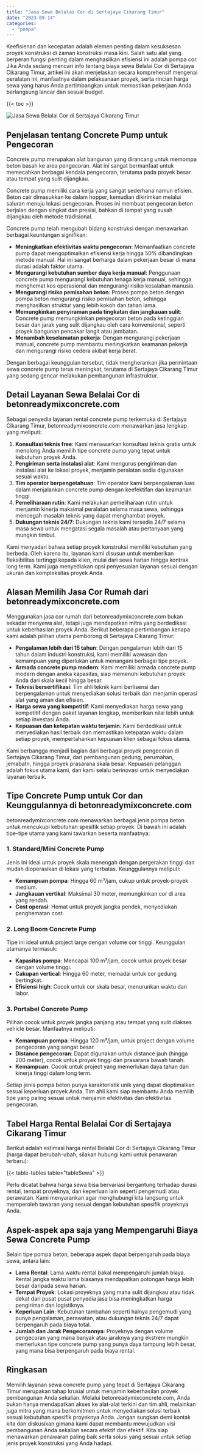 ```yaml
---
title: "Jasa Sewa Belalai Cor di Sertajaya Cikarang Timur"
date: "2023-09-14"
categories: 
  - "pompa"
---
```


Keefisienan dan kecepatan adalah elemen penting dalam kesuksesan proyek konstruksi di zaman konstruksi masa kini. Salah satu alat yang berperan fungsi penting dalam menghasilkan efisiensi ini adalah pompa cor. Jika Anda sedang mencari info tentang biaya sewa Belalai Cor di Sertajaya Cikarang Timur, artikel ini akan menjelaskan secara komprehensif mengenai peralatan ini, manfaatnya dalam pelaksanaan proyek, serta rincian harga sewa yang harus Anda pertimbangkan untuk memastikan pekerjaan Anda berlangsung lancar dan sesuai budget.

{{< toc >}}

![Jasa Sewa Belalai Cor di Sertajaya Cikarang Timur](https://betoncor8.github.io/pump/concrete-pump%20(3).png)

## Penjelasan tentang Concrete Pump untuk Pengecoran

Concrete pump merupakan alat bangunan yang dirancang untuk memompa beton basah ke area pengecoran. Alat ini sangat bermanfaat untuk memecahkan berbagai kendala pengecoran, terutama pada proyek besar atau tempat yang sulit dijangkau.

Concrete pump memiliki cara kerja yang sangat sederhana namun efisien. Beton cair dimasukkan ke dalam hopper, kemudian dikirimkan melalui saluran menuju lokasi pengecoran. Proses ini membuat pengecoran beton berjalan dengan singkat dan presisi, bahkan di tempat yang susah dijangkau oleh metode tradisional.

Concrete pump telah mengubah bidang konstruksi dengan menawarkan berbagai keuntungan signifikan:

- **Meningkatkan efektivitas waktu pengecoran**: Memanfaatkan concrete pump dapat mengoptimalkan efisiensi kerja hingga 50% dibandingkan metode manual. Hal ini sangat berharga dalam pekerjaan besar di mana durasi adalah faktor utama.
- **Mengurangi kebutuhan sumber daya kerja manual**: Penggunaan concrete pump mengurangi kebutuhan tenaga kerja manual, sehingga menghemat kos operasional dan mengurangi risiko kesalahan manusia.
- **Mengurangi risiko pemisahan beton**: Proses pompa beton dengan pompa beton mengurangi risiko pemisahan beton, sehingga menghasilkan struktur yang lebih kokoh dan tahan lama.
- **Memungkinkan penyiraman pada tingkatan dan jangkauan sulit**: Concrete pump memungkinkan pengecoran beton pada ketinggian besar dan jarak yang sulit dijangkau oleh cara konvensional, seperti proyek bangunan pencakar langit atau jembatan.
- **Menambah keselamatan pekerja**: Dengan mengurangi pekerjaan manual, concrete pump membantu meningkatkan keamanan pekerja dan mengurangi risiko cedera akibat kerja berat.

Dengan berbagai keunggulan tersebut, tidak mengherankan jika permintaan sewa concrete pump terus meningkat, terutama di Sertajaya Cikarang Timur yang sedang gencar melakukan pembangunan infrastruktur.

## Detail Layanan Sewa Belalai Cor di betonreadymixconcrete.com

Sebagai penyedia layanan rental concrete pump terkemuka di Sertajaya Cikarang Timur, betonreadymixconcrete.com menawarkan jasa lengkap yang meliputi:

1. **Konsultasi teknis free**: Kami menawarkan konsultasi teknis gratis untuk menolong Anda memilih tipe concrete pump yang tepat untuk kebutuhan proyek Anda.
2. **Pengiriman serta instalasi alat**: Kami mengurus pengiriman dan instalasi alat ke lokasi proyek, menjamin peralatan sedia digunakan sesuai waktu.
3. **Tim operator berpengetahuan**: Tim operator kami berpengalaman luas dalam menjalankan concrete pump dengan keefektifan dan keamanan tinggi.
4. **Pemeliharaan rutin**: Kami melakukan pemeliharaan rutin untuk menjamin kinerja maksimal peralatan selama masa sewa, sehingga mencegah masalah teknis yang dapat menghambat proyek.
5. **Dukungan teknis 24/7**: Dukungan teknis kami tersedia 24/7 selama masa sewa untuk mengatasi segala masalah atau pertanyaan yang mungkin timbul.

Kami menyadari bahwa setiap proyek konstruksi memiliki kebutuhan yang berbeda. Oleh karena itu, layanan kami disusun untuk memberikan fleksibilitas tertinggi kepada klien, mulai dari sewa harian hingga kontrak long term. Kami juga menyediakan opsi penyesuaian layanan sesuai dengan ukuran dan kompleksitas proyek Anda.

## Alasan Memilih Jasa Cor Rumah dari betonreadymixconcrete.com

Menggunakan jasa cor rumah dari betonreadymixconcrete.com bukan sekadar menyewa alat, tetapi juga mendapatkan mitra yang berdedikasi untuk keberhasilan proyek Anda. Berikut beberapa pertimbangan kenapa kami adalah pilihan utama pemborong di Sertajaya Cikarang Timur:

- **Pengalaman lebih dari 15 tahun**: Dengan pengalaman lebih dari 15 tahun dalam industri konstruksi, kami memiliki wawasan dan kemampuan yang diperlukan untuk menangani berbagai tipe proyek.
- **Armada concrete pump modern**: Kami memiliki armada concrete pump modern dengan aneka kapasitas, siap memenuhi kebutuhan proyek Anda dari skala kecil hingga besar.
- **Teknisi bersertifikasi**: Tim ahli teknik kami berlisensi dan berpengalaman untuk menyediakan solusi terbaik dan menjamin operasi alat yang aman dan efisien.
- **Harga sewa yang kompetitif**: Kami menyediakan harga sewa yang kompetitif dengan paket layanan lengkap, memberikan nilai lebih untuk setiap investasi Anda.
- **Kepuasan dan ketepatan waktu terjamin**: Kami berdedikasi untuk menyediakan hasil terbaik dan memastikan ketepatan waktu dalam setiap proyek, mempertahankan kepuasan klien sebagai fokus utama.

Kami berbangga menjadi bagian dari berbagai proyek pengecoran di Sertajaya Cikarang Timur, dari pembangunan gedung, perumahan, jemabatn, hingga proyek prasarana skala besar. Kepuasan pelanggan adalah fokus utama kami, dan kami selalu berinovasi untuk menyediakan layanan terbaik.

## Tipe Concrete Pump untuk Cor dan Keunggulannya di betonreadymixconcrete.com

betonreadymixconcrete.com menawarkan berbagai jenis pompa beton untuk mencukupi kebutuhan spesifik setiap proyek. Di bawah ini adalah tipe-tipe utama yang kami tawarkan beserta manfaatnya:

### 1\. Standard/Mini Concrete Pump

Jenis ini ideal untuk proyek skala menengah dengan pergerakan tinggi dan mudah dioperasikan di lokasi yang terbatas. Keunggulannya meliputi:

- **Kemampuan pompa**: Hingga 60 m³/jam, cukup untuk proyek-proyek medium.
- **Jangkauan vertikal**: Maksimal 30 meter, memungkinkan cor di area yang rendah.
- **Cost operasi**: Hemat untuk proyek jangka pendek, menyediakan penghematan cost.

### 2\. Long Boom Concrete Pump

Tipe ini ideal untuk project large dengan volume cor tinggi. Keunggulan utamanya termasuk:

- **Kapasitas pompa**: Mencapai 100 m³/jam, cocok untuk proyek besar dengan volume tinggi.
- **Cakupan vertical**: Hingga 60 meter, memadai untuk cor gedung bertingkat.
- **Efisiensi high**: Cocok untuk cor skala besar, menurunkan waktu dan labor.

### 3\. Portabel Concrete Pump

Pilihan cocok untuk proyek jangka panjang atau tempat yang sulit diakses vehicle besar. Manfaatnya meliputi:

- **Kemampuan pompa**: Hingga 120 m³/jam, untuk project dengan volume pengecoran yang sangat besar.
- **Distance pengecoran**: Dapat digunakan untuk distance jauh (hingga 200 meter), cocok untuk proyek tinggi dan prasarana bawah tanah.
- **Kemampuan**: Cocok untuk project yang memerlukan daya tahan dan kinerja tinggi dalam long term.

Setiap jenis pompa beton punya karakteristik unik yang dapat dioptimalkan sesuai keperluan proyek Anda. Tim ahli kami siap membantu Anda memilih tipe yang paling sesuai untuk menjamin efektivitas dan efektivitas pengecoran.

## Tabel Harga Rental Belalai Cor di Sertajaya Cikarang Timur

Berikut adalah estimasi harga rental Belalai Cor di Sertajaya Cikarang Timur (harga dapat berubah-ubah, silakan hubungi kami untuk penawaran terbaru):

{{< table-tables table="tableSewa" >}}

Perlu dicatat bahwa harga sewa bisa bervariasi bergantung terhadap durasi rental, tempat proyeknya, dan keperluan lain seperti pengemudi atau perawatan. Kami menyarankan agar menghubungi kita langsung untuk memperoleh tawaran yang sesuai dengan kebutuhan spesifik proyeknya Anda.

## Aspek-aspek apa saja yang Mempengaruhi Biaya Sewa Concrete Pump

Selain tipe pompa beton, beberapa aspek dapat berpengaruh pada biaya sewa, antara lain:

- **Lama Rental**: Lama waktu rental bakal mempengaruhi jumlah biaya. Rental jangka waktu lama biasanya mendapatkan potongan harga lebih besar daripada sewa harian.
- **Tempat Proyek**: Lokasi proyeknya yang mana sulit dijangkau atau tidak dekat dari pusat pusat penyedia jasa bisa meningkatkan harga pengiriman dan logistiknya.
- **Keperluan Lain**: Kebutuhan tambahan seperti halnya pengemudi yang punya pengalaman, perawatan, atau dukungan teknis 24/7 dapat berpengaruh pada biaya total.
- **Jumlah dan Jarak Pengecorannya**: Proyeknya dengan volume pengecoran yang mana banyak atau jaraknya yang ekstrem mungkin memerlukan tipe concrete pump yang punya daya tampung lebih besar, yang mana bisa berpengaruh pada biaya rental.

## Ringkasan

Memilih layanan sewa concrete pump yang tepat di Sertajaya Cikarang Timur merupakan tahap krusial untuk menjamin keberhasilan proyek pembangunan Anda sekalian. Melalui betonreadymixconcrete.com, Anda bukan hanya mendapatkan akses ke alat-alat terkini dan tim ahli, melainkan juga mitra yang mana berkomitmen untuk menyediakan solusi terbaik sesuai kebutuhan spesifik proyeknya Anda. Jangan sungkan demi kontak kita dan diskusikan gimana kami dapat membantu mewujudkan visi pembangunan Anda sekalian secara efektif dan efektif. Kita siap menawarkan penawaran paling baik serta solusi yang sesuai untuk setiap jenis proyek konstruksi yang Anda hadapi.
